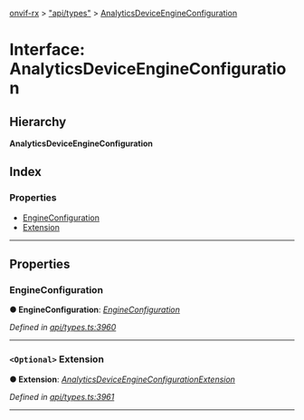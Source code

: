 [onvif-rx](../README.md) > ["api/types"](../modules/_api_types_.md) > [AnalyticsDeviceEngineConfiguration](../interfaces/_api_types_.analyticsdeviceengineconfiguration.md)

# Interface: AnalyticsDeviceEngineConfiguration

## Hierarchy

**AnalyticsDeviceEngineConfiguration**

## Index

### Properties

* [EngineConfiguration](_api_types_.analyticsdeviceengineconfiguration.md#engineconfiguration)
* [Extension](_api_types_.analyticsdeviceengineconfiguration.md#extension)

---

## Properties

<a id="engineconfiguration"></a>

###  EngineConfiguration

**● EngineConfiguration**: *[EngineConfiguration](_api_types_.engineconfiguration.md)*

*Defined in [api/types.ts:3960](https://github.com/patrickmichalina/onvif-rx/blob/f117e44/src/api/types.ts#L3960)*

___
<a id="extension"></a>

### `<Optional>` Extension

**● Extension**: *[AnalyticsDeviceEngineConfigurationExtension](_api_types_.analyticsdeviceengineconfigurationextension.md)*

*Defined in [api/types.ts:3961](https://github.com/patrickmichalina/onvif-rx/blob/f117e44/src/api/types.ts#L3961)*

___


